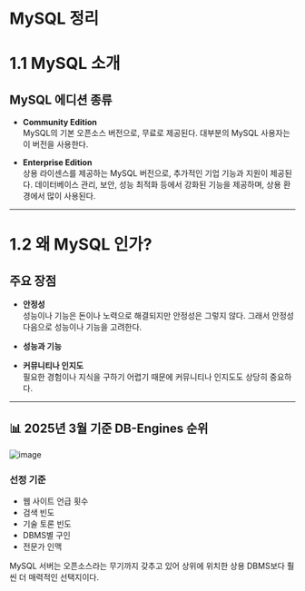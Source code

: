 # MySQL 정리
# 1.1 MySQL 소개

## MySQL 에디션 종류
- **Community Edition**  
  MySQL의 기본 오픈소스 버전으로, 무료로 제공된다. 대부분의 MySQL 사용자는 이 버전을 사용한다.

- **Enterprise Edition**  
  상용 라이센스를 제공하는 MySQL 버전으로, 추가적인 기업 기능과 지원이 제공된다. 데이터베이스 관리, 보안, 성능 최적화 등에서 강화된 기능을 제공하며, 상용 환경에서 많이 사용된다.

---

# 1.2 왜 MySQL 인가?

## 주요 장점
- **안정성**  
  성능이나 기능은 돈이나 노력으로 해결되지만 안정성은 그렇지 않다. 그래서 안정성 다음으로 성능이나 기능을 고려한다.

- **성능과 기능**

- **커뮤니티나 인지도**  
  필요한 경험이나 지식을 구하기 어렵기 때문에 커뮤니티나 인지도도 상당히 중요하다.

---

## 📊 2025년 3월 기준 DB-Engines 순위

![image](https://github.com/user-attachments/assets/2cf3e78b-07a6-489d-ba52-936cd2b280e8)

### 선정 기준
- 웹 사이트 언급 횟수
- 검색 빈도
- 기술 토론 빈도
- DBMS별 구인
- 전문가 인맥

MySQL 서버는 오픈소스라는 무기까지 갖추고 있어 상위에 위치한 상용 DBMS보다 훨씬 더 매력적인 선택지이다.
